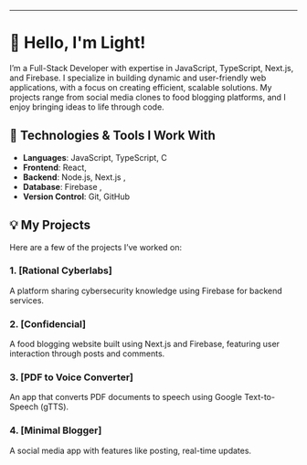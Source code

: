 

---

# 👋 Hello, I'm Light!

I’m a Full-Stack Developer with expertise in JavaScript, TypeScript, Next.js, and Firebase. I specialize in building dynamic and user-friendly web applications, with a focus on creating efficient, scalable solutions. My projects range from social media clones to food blogging platforms, and I enjoy bringing ideas to life through code.

## 🚀 Technologies & Tools I Work With

- **Languages**: JavaScript, TypeScript, C
- **Frontend**: React,
- **Backend**: Node.js, Next.js ,
- **Database**: Firebase , 
- **Version Control**: Git, GitHub

## 💡 My Projects

Here are a few of the projects I’ve worked on:

### 1. **[Rational Cyberlabs]**  
A platform sharing cybersecurity knowledge using Firebase for backend services.

### 2. **[Confidencial]**  
A food blogging website built using Next.js and Firebase, featuring user interaction through posts and comments.

### 3. **[PDF to Voice Converter]**  
An app that converts PDF documents to speech using Google Text-to-Speech (gTTS).

### 4. **[Minimal Blogger]**  
A social media app with features like posting, real-time updates.

<!---
balathan2004/balathan2004 is a ✨ special ✨ repository because its `README.md` (this file) appears on your GitHub profile.
You can click the Preview link to take a look at your changes.
--->

